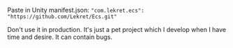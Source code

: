 Paste in Unity manifest.json:
```"com.lekret.ecs": "https://github.com/Lekret/Ecs.git"```

Don't use it in production. 
It's just a pet project which I develop when I have time and desire.
It can contain bugs.
